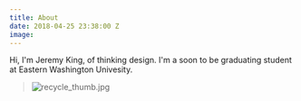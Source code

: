 ```yaml
---
title: About
date: 2018-04-25 23:38:00 Z
image: 
---
```


Hi, I'm Jeremy King, of thinking design. I'm a soon to be graduating student at Eastern Washington Univesity.

> ![recycle_thumb.jpg](/uploads/recycle_thumb.jpg)